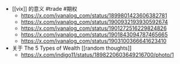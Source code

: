 - [[vix]] 的意义 #trade #期权
	- https://x.com/ivanalog_com/status/1899801423606382781
	- https://x.com/ivanalog_com/status/1900932193930592674
	- https://x.com/ivanalog_com/status/1901272516229824826
	- https://x.com/ivanalog_com/status/1901843094787465665
	- https://x.com/ivanalog_com/status/1903100366641623410
- 关于 The 5 Types of Wealth [[random thoughts]]
	- https://x.com/indigo11/status/1898220603649216700/photo/1